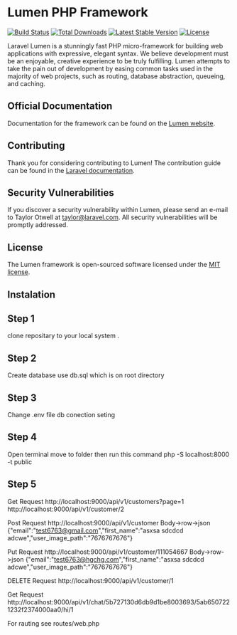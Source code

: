 # Lumen PHP Framework

[![Build Status](https://travis-ci.org/laravel/lumen-framework.svg)](https://travis-ci.org/laravel/lumen-framework)
[![Total Downloads](https://img.shields.io/packagist/dt/laravel/framework)](https://packagist.org/packages/laravel/lumen-framework)
[![Latest Stable Version](https://img.shields.io/packagist/v/laravel/framework)](https://packagist.org/packages/laravel/lumen-framework)
[![License](https://img.shields.io/packagist/l/laravel/framework)](https://packagist.org/packages/laravel/lumen-framework)

Laravel Lumen is a stunningly fast PHP micro-framework for building web applications with expressive, elegant syntax. We believe development must be an enjoyable, creative experience to be truly fulfilling. Lumen attempts to take the pain out of development by easing common tasks used in the majority of web projects, such as routing, database abstraction, queueing, and caching.

## Official Documentation

Documentation for the framework can be found on the [Lumen website](https://lumen.laravel.com/docs).

## Contributing

Thank you for considering contributing to Lumen! The contribution guide can be found in the [Laravel documentation](https://laravel.com/docs/contributions).

## Security Vulnerabilities

If you discover a security vulnerability within Lumen, please send an e-mail to Taylor Otwell at taylor@laravel.com. All security vulnerabilities will be promptly addressed.

## License

The Lumen framework is open-sourced software licensed under the [MIT license](https://opensource.org/licenses/MIT).

## Instalation 


## Step 1

clone repositary to your local system .


## Step 2

Create database use db.sql which is on root directory


## Step 3

Change .env file db conection seting

## Step 4

Open terminal move to folder then 
run this command php -S localhost:8000 -t public 

## Step 5 

Get Request http://localhost:9000/api/v1/customers?page=1
http://localhost:9000/api/v1/customer/2

Post Request http://localhost:9000/api/v1/customer
Body->row->json {"email":"test6763@gmail.com","first_name":"asxsa sdcdcd adcwe","user_image_path":"7676767676"}

Put Request http://localhost:9000/api/v1/customer/111054667
Body->row->json  {"email":"test6763@hgchg.com","first_name":"asxsa sdcdcd adcwe","user_image_path":"7676767676"}

DELETE Request http://localhost:9000/api/v1/customer/1

Get Request http://localhost:9000/api/v1/chat/5b727130d6db9d1be8003693/5ab6507221232f2374000aa0/hi/1


For rauting see routes/web.php


